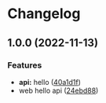 # Changelog

## 1.0.0 (2022-11-13)


### Features

* **api:** hello ([40a1d1f](https://github.com/ddzero2c/release-please-poc/commit/40a1d1f54ade4e8ffac12fe2741548299fcf05b3))
* web hello api ([24ebd88](https://github.com/ddzero2c/release-please-poc/commit/24ebd884d7b92c2891dbdf0254b2c5374a12c322))
